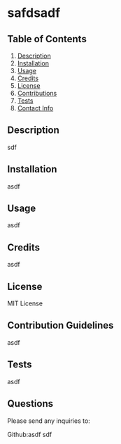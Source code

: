 
# safdsadf

## Table of Contents
1. [Description](#description)
2. [Installation](#installation)
3. [Usage](#usage)
4. [Credits](#credits)
5. [License](#license)
6. [Contributions](#contributions)
7. [Tests](#tests)
8. [Contact Info](#contact)

  
## Description <a name="description"><a/>

sdf

## Installation <a name="installation"><a/>

asdf

## Usage <a name="usage"><a/>

asdf

## Credits <a name="credits"><a/>

asdf

## License <a name="license"><a/>

MIT License

## Contribution Guidelines <a name="contributions"><a/>

asdf

## Tests <a name="tests"><a/>

asdf

## Questions <a name="contact"><a/>

Please send any inquiries to:

Github:asdf
sdf
    